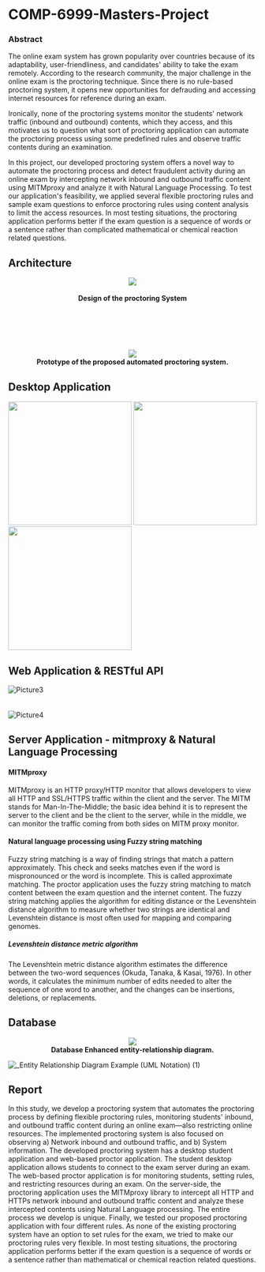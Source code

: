 # COMP-6999-Masters-Project

### Abstract
The online exam system has grown popularity over countries because of its adaptability, user-friendliness, and candidates' ability to take the exam remotely. According to the research community, the major challenge in the online exam is the proctoring technique. Since there is no rule-based proctoring system, it opens new opportunities for defrauding and accessing internet resources for reference during an exam. 

Ironically, none of the proctoring systems monitor the students' network traffic (inbound and outbound) contents, which they access, and this motivates us to question what sort of proctoring application can automate the proctoring process using some predefined rules and observe traffic contents during an examination.

In this project, our developed proctoring system offers a novel way to automate the proctoring process and detect fraudulent activity during an online exam by intercepting network inbound and outbound traffic content using MITMproxy  and analyze it with Natural Language Processing. To test our application's feasibility, we applied several flexible proctoring rules and sample exam questions to enforce proctoring rules using content analysis to limit the access resources. In most testing situations, the proctoring application performs better if the exam question is a sequence of words or a sentence rather than complicated mathematical or chemical reaction related questions. 



## Architecture

<p align="center">
  <img src="https://user-images.githubusercontent.com/13005159/95876565-c42f2900-0d4d-11eb-9c49-e1bd4f2d6e4a.png">
  <br/><br/><b>Design of the proctoring System</b><br>
</p>


<br/>
<br/>
<br/>
<br/>
<p align="center">
  <img src="https://user-images.githubusercontent.com/13005159/95876775-fa6ca880-0d4d-11eb-8d9e-8f716bfc6c0f.png">
  <br/><b>Prototype of the proposed automated proctoring system.</b><br>
</p>



## Desktop Application 

<img src="https://user-images.githubusercontent.com/13005159/95877008-415a9e00-0d4e-11eb-9205-a43d0c668042.png" width="250"/> <img src="https://user-images.githubusercontent.com/13005159/95877005-40c20780-0d4e-11eb-9d00-6339a7a6bcd9.png" width="250"/> <img src="https://user-images.githubusercontent.com/13005159/95877009-415a9e00-0d4e-11eb-9d88-91fd2c3b5a85.png" width="250"/> 

## Web Application & RESTful API

![Picture3](https://user-images.githubusercontent.com/13005159/95884326-871b6480-0d56-11eb-981e-4b1eba1e3ac2.png)
<br/>
<br/>
<br/>
![Picture4](https://user-images.githubusercontent.com/13005159/95884328-87b3fb00-0d56-11eb-8654-cbdc4dda3b73.png)

## Server Application - mitmproxy & Natural Language Processing

#### MITMproxy 
MITMproxy is an HTTP proxy/HTTP monitor that allows developers to view all HTTP and SSL/HTTPS traffic within the client and the server. The MITM stands for Man-In-The-Middle; the basic idea behind it is to represent the server to the client and be the client to the server, while in the middle, we can monitor the traffic coming from both sides on MITM proxy monitor.

#### Natural language processing using Fuzzy string matching
Fuzzy string matching is a way of finding strings that match a pattern approximately. This  check and seeks matches even if the word is mispronounced or the word is incomplete. This is  called  approximate matching. The proctor application uses the fuzzy string matching to match content between the exam question and the internet content. The fuzzy string matching applies the algorithm for editing distance or the Levenshtein distance algorithm to measure whether two strings are identical and Levenshtein distance is most often used for mapping and comparing genomes.

##### Levenshtein distance metric algorithm
The Levenshtein metric distance algorithm estimates the difference between the two-word sequences (Okuda, Tanaka, & Kasai, 1976). In other words, it calculates the minimum number of edits needed to alter the sequence of one word to another, and the changes can be insertions, deletions, or replacements.



## Database 
<p align="center">
  <img src="https://user-images.githubusercontent.com/13005159/95884421-a87c5080-0d56-11eb-8662-bcbeb47f0a12.png">
  <br/><b>Database Enhanced entity-relationship diagram.</b><br>
</p>

![_Entity Relationship Diagram Example (UML Notation) (1)]()


## Report 
In this study, we develop a proctoring system that automates the proctoring process by defining flexible proctoring rules, monitoring students' inbound, and outbound traffic content during an online exam—also restricting online resources. The implemented proctoring system is also focused on observing a) Network inbound and outbound traffic, and b) System information. The developed proctoring system has a desktop student application and web-based proctor application. The student desktop application allows students to connect to the exam server during an exam. The web-based proctor application is for monitoring students, setting rules, and restricting resources during an exam. On the server-side, the proctoring application uses the MITMproxy library to intercept all HTTP and HTTPs network inbound and outbound traffic content and analyze these intercepted contents using Natural Language processing. The entire process we develop is unique. Finally, we tested our proposed proctoring application with four different rules. As none of the existing proctoring system have an option to set rules for the exam,  we tried to make our proctoring rules very flexible. In most testing situations, the proctoring application performs better if the exam question is a sequence of words or a sentence rather than mathematical or chemical reaction related questions.